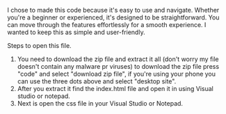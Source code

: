 I chose to made this code because it's easy to use and navigate. Whether you're a beginner or experienced, it's designed to be straightforward. You can move through the features effortlessly for a smooth experience. I wanted to keep this as simple and user-friendly.

Steps to open this file.
1. You need to download the zip file and extract it all (don't worry my file doesn't contain any malware pr viruses) to download the zip file press "code" and select "download zip file", if you're using your phone you can use the three dots above and select "desktop site".
2. After you extract it find the index.html file and open it in using Visual studio or notepad.
3. Next is open the css file in your Visual Studio or Notepad.
